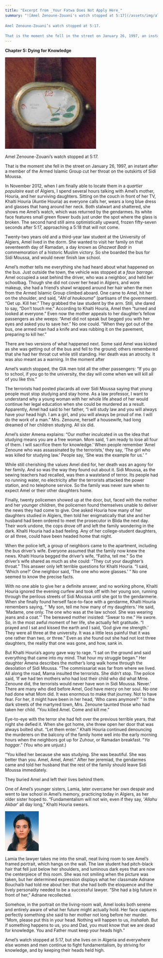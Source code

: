 ```yaml
---
title: "Excerpt from _Your Fatwa Does Not Apply Here_"
summary: "![Amel Zenoune-Zouani's watch stopped at 5:17](/assets/img/algeria-amel's-watch-2.jpg)

Amel Zenoune-Zouani’s watch stopped at 5:17.

That is the moment she fell in the street on January 26, 1997, an instant after a member of the Armed Islamic Group cut her throat on the outskirts of Sidi Moussa."
---
```

**Chapter 5: Dying for Knowledge**

![Amel Zenoune-Zouani's watch stopped at 5:17](/assets/img/algeria-amel's-watch-2.jpg)

Amel Zenoune-Zouani’s watch stopped at 5:17.

That is the moment she fell in the street on January 26, 1997, an instant after a member of the Armed Islamic Group cut her throat on the outskirts of Sidi Moussa.

In November 2012, when I am finally able to locate them in a *quartier populaire* east of Algiers, I spend several hours talking with Amel’s mother, Houria, and her surviving daughters. Sitting on the couch in front of her TV, Khalti Houria (Auntie Houria) as everyone calls her, wears a long blue dress and glasses that hang around her neck. Both stalwart and shattered, she shows me Amel’s watch, which was returned by the gendarmes. Its white face features small green flower buds just under the spot where the glass is broken. The second hand still aims optimistically upward, frozen fifty-seven seconds after 5:17, approaching a 5:18 that will not come.

Twenty-two years old and a third-year law student at the University of Algiers, Amel lived in the dorm. She wanted to visit her family on that seventeenth day of Ramadan, a day known as *Ghazwat Badr* in commemoration of a historic Muslim victory. So she boarded the bus for Sidi Moussa, and would never finish law school.

Amel’s mother tells me everything she had heard about what happened on the bus. Just outside the town, the vehicle was stopped at a *faux barrage*. Amel occupied a seat behind the driver, who was a neighbor, and held her schoolbag. Though she did not cover her head in Algiers, and wore makeup, she had a friend’s shawl wrapped around her hair when the men from the Armed Islamic Group climbed aboard. One came to Amel, hit her on the shoulder, and said, “*Ahl al houkouma*” (partisans of the government). “Get up. Kill her.” They grabbed the law student by the arm. Still, she dared to say, “Don’t touch me.” According to Khalti Houria, Amel then “turned and looked at everyone.” Even now the mother appeals to her daughter’s fellow passengers as she weeps: “Amel did not speak but begged you with her eyes and asked you to save her.” No one could. “When they got out of the bus, one armed man had a knife and was rubbing it on the pavement, preparing to kill her.”

There are two versions of what happened next. Some said Amel was kicked as she was getting out of the bus and fell to the ground; others remembered that she had her throat cut while still standing. Her death was an atrocity. It was also meant as a warning. In the moment after

Amel’s watch stopped, the GIA men told all the other passengers: “If you go to school, if you go to the university, the day will come when we will kill all of you like this.”

The terrorists had posted placards all over Sidi Moussa saying that young people must stop studying and stay home. As a law professor, I want to understand why a young woman with her whole life ahead of her would continue her legal education when she could be murdered as a result. Apparently, Amel had said to her father, “I will study law and you will always have your head high. I am a girl, and you will always be proud of me. I will do the work of a man.” Mrs. Zenoune, herself a housewife, had long dreamed of her children studying. All six did.

Amel’s sister Amena explains: “Our mother inculcated in us the idea that studying means you are a free woman. Mom said, ‘I am ready to lose all four of them. I will sacrifice them for knowledge.’ When people remember ‘Amel Zenoune who was assassinated by the terrorists,’ they say, ‘The girl who was killed for studying law.’ People say, ‘She was the example for us.’ ”

While still cherishing the values Amel died for, her death was an agony for her family. And so was the way they found out about it. Sidi Moussa, as the sewing teachers had recalled, was then a wasteland of terror. Its people had no running water, no electricity after the terrorists attacked the power station, and no telephone service. So the family was never sure when to expect Amel or their other daughters home.

Finally, twenty policemen showed up at the door, but, faced with the mother and her younger children, the policemen found themselves unable to deliver the news they had come to give. One asked Houria how many of her daughters studied in Algiers, then told her enigmatically that she and her husband had been ordered to meet the prosecutor in Blida the next day. Their work undone, the cops drove off and left the family wondering in the dark. Khalti Houria had a bad feeling. Any of her college-student daughters, or all three, could have been headed home that night.

When the police left, a group of neighbors came to the apartment, including the bus driver’s wife. Everyone assumed that the family now knew the news. Khalti Houria begged the driver’s wife, “Fatiha, tell me.” So the driver’s wife shared as much as she could: “They cut your daughter’s throat.” This answer only left terrible questions for Khalti Houria. “I said, ‘Which one?’ One neighbor said, ‘The one who wore glasses.’ ” No one seemed to know the precise facts.

With no one able to give her a definite answer, and no working phone, Khalti Houria ignored the evening curfew and took off with her young son, running through the perilous streets of Sidi Moussa until she got to the gendarmerie. When she finally found herself face-to-face with a gendarme, Khalti Houria remembers saying, “ ‘My son, tell me how many of my daughters.’ He said, ‘Madame, one only. The one who was at the law school. She was wearing jeans and a coat.’” The bereaved mother insisted: “Swear to me.” He swore. So, in the most awful moment of her life, she actually felt gratitude. “I prayed and I sat and kissed the earth and I said, ‘God give me strength.’ They were all three at the university. It was a little less painful that it was one rather than two, or three.” Even as she found out she had not lost three daughters, the reality that one was gone, and how, sank in.

But Khalti Houria’s agony gave way to rage. “I sat on the ground and said everything that came into my mind. That hour my struggle began.” Her daughter Amena describes the mother’s long walk home through the desolation of Sidi Moussa. “The commissariat was far from where we lived. All along the road, Mama insulted the terrorists. She didn’t stop. The police said, ‘If we had ten mothers who had lost their child who did what Mme. Zenoune did, the terrorists would never have won in Sidi Moussa. Never.’ There are many who died before Amel, God have mercy on her soul. No one had done what Mom did. It was enormous to make that journey. Not to have fear. For her, it might have been in her head, ‘Who cares anymore?’ ” In the dark streets of the martyred town, Mrs. Zenoune taunted those who had taken her child. “You killed Amel. Come and kill me.”

Eye-to-eye with the terror she had felt over the previous terrible years, that night she defied it. When she got home, she threw open her door that was always bolted shut. “Let them enter.” Khalti Houria continued denouncing the murderers on the balcony of the family home well into the early morning hours when the neighbors got up for Zuhour, or Ramadan breakfast. “*Ya haggar*.” (You who are unjust.)

“You killed her because she was studying. She was beautiful. She was better than you. Amel, Amel, Amel.” After her jeremiad, the gendarmes came and told her husband that the rest of the family should leave Sidi Moussa immediately.

They buried Amel and left their lives behind them.

One of Amel’s younger sisters, Lamia, later overcame her own despair and went to law school in Amel’s memory, practicing today in Algiers, as her older sister hoped to. “Fundamentalism will not win, even if they say, ‘*Allahu Akbar*’ all day long,” Khalti Houria swears.

![](/assets/img/algeria-amel.jpg)

Lamia the lawyer takes me into the small, neat living room to see Amel’s framed portrait, which hangs on the wall. The law student had pitch-black hair that fell just below her shoulders, and luminous dark eyes that are now the centerpiece of this room. She was not smiling when the picture was taken, but her determined expression displays what her classmate Adnane Bouchaïb had told me about her: that she had both the eloquence and the lively personality needed to be a successful lawyer. “She had a big future in front of her,” Adnane recollected.

Somehow, in the portrait on the living-room wall, Amel looks both serene and entirely aware of what her future might actually hold. Her face captures perfectly something she said to her mother not long before her murder. “Mom, please put this in your head. Nothing will happen to us, *Inshallah*. But if something happens to us, you and Dad, you must know that we are dead for knowledge. You and Father must keep your heads high.”

Amel’s watch stopped at 5:17, but she lives on in Algeria and everywhere else women and men continue to fight fundamentalism, by striving for knowledge, and by keeping their heads held high.